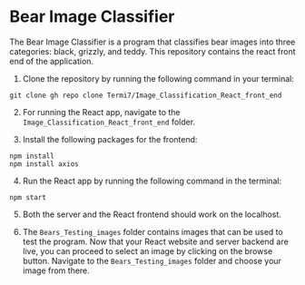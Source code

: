# Bear Image Classifier

The Bear Image Classifier is a program that classifies bear images into three categories: black, grizzly, and teddy. This repository contains the react front end of the application.

1. Clone the repository by running the following command in your terminal:

```
git clone gh repo clone Termi7/Image_Classification_React_front_end
```

2. For running the React app, navigate to the `Image_Classification_React_front_end` folder.

3. Install the following packages for the frontend:

```
npm install
npm install axios
```

4. Run the React app by running the following command in the terminal:

```
npm start
```

5. Both the server and the React frontend should work on the localhost.

6. The `Bears_Testing_images` folder contains images that can be used to test the program. Now that your React website and server backend are live, you can proceed to select an image by clicking on the browse button. Navigate to the `Bears_Testing_images` folder and choose your image from there.
